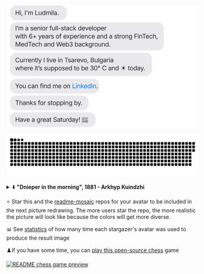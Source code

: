 [![](https://raw.githubusercontent.com/milaabl/milaabl/main/chat.svg)](https://www.linkedin.com/in/ludmila-a-dev/)

[comment]: <img src="https://raw.githubusercontent.com/milaabl/milaabl-readme/preview/github-contribution-grid-snake.svg" />
<img src="https://raw.githubusercontent.com/milaabl/milaabl-readme/703bfa29eaa631ad12fcf9c11048968c1943f5c4/github-contribution-grid-snake.svg" alt="Snake" />

<details>
<summary>
  ⬇️ <strong>"Dnieper in the morning", 1881 - Arkhyp Kuindzhi</strong>
</summary>

<img width="49%" src="https://raw.githubusercontent.com/milaabl/readme-mosaic/main/data/input.jpg" alt="Original picture"/>
<img width="49%" src="https://raw.githubusercontent.com/milaabl/readme-mosaic/main/data/output.jpg" alt="Output picture"/>
<img width="70%" src="https://raw.githubusercontent.com/milaabl/readme-mosaic/main/data/output.gif" alt="Output GIF"/>
</details>

⭐ Star this and the [readme-mosaic](https://github.com/milaabl/readme-mosaic) repos for your avatar to be included in the next picture redrawing. The more users star the repo, the more realistic the picture will look like because the colors will get more diverse.

📊 See [statistics](https://github.com/milaabl/readme-mosaic/blob/main/STATISTICS.md) of how many time each stargazer's avatar was used to produce the result image

♟️If you have some time, you can [play this open-source chess](https://github.com/milaabl/readme-chess) game

<a href="https://github.com/milaabl/readme-chess/blob/master/README.md"><img src="https://github-production-user-asset-6210df.s3.amazonaws.com/86361434/253328460-c8736701-e4ea-4217-a0a7-9ecd987aca24.png" alt="README chess game preview" width="50%" /></a>
